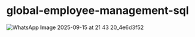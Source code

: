 # global-employee-management-sql
![WhatsApp Image 2025-09-15 at 21 43 20_4e6d3f52](https://github.com/user-attachments/assets/7cd82c22-4510-4326-b3ed-ac32c5c4f44e)
